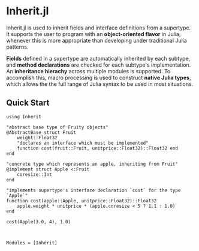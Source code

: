 # Inherit.jl

Inherit.jl is used to inherit fields and interface definitions from a supertype. It supports the user to program with an **object-oriented flavor** in Julia, whenever this is more appropriate than developing under traditional Julia patterns. 

**Fields** defined in a supertype are automatically inherited by each subtype, and **method declarations** are checked for each subtype's implementation. An **inheritance hierachy** across multiple modules is supported. To accomplish this, macro processing is used to construct **native Julia types**, which allows the the full range of Julia syntax to be used in most situations.

## Quick Start

```jldoctest
using Inherit

"abstract base type of Fruity objects"
@AbstractBase struct Fruit
	weight::Float32
	"declares an interface which must be implemented"
	function cost(fruit::Fruit, unitprice::Float32)::Float32 end
end

"concrete type which represents an apple, inheriting from Fruit"
@implement struct Apple <:Fruit 
	coresize::Int
end

"implements supertype's interface declaration `cost` for the type `Apple`"
function cost(apple::Apple, unitprice::Float32)::Float32 
	apple.weight * unitprice * (apple.coresize < 5 ? 1.1 : 1.0)
end

cost(Apple(3.0, 4), 1.0)

```

```@contents
```

```@index
```

```@autodocs
Modules = [Inherit]
```